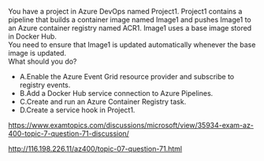 You have a project in Azure DevOps named Project1. Project1 contains a pipeline that builds a container image named Image1 and pushes Image1 to an Azure container registry named ACR1. Image1 uses a base image stored in Docker Hub.<br/>You need to ensure that Image1 is updated automatically whenever the base image is updated.<br/>What should you do?<br/><ul><li class="multi-choice-item"><span class="multi-choice-letter" data-choice-letter="A">A.</span>Enable the Azure Event Grid resource provider and subscribe to registry events.</li><li class="multi-choice-item"><span class="multi-choice-letter" data-choice-letter="B">B.</span>Add a Docker Hub service connection to Azure Pipelines.</li><li class="multi-choice-item correct-hidden"><span class="multi-choice-letter" data-choice-letter="C">C.</span>Create and run an Azure Container Registry task.</li><li class="multi-choice-item"><span class="multi-choice-letter" data-choice-letter="D">D.</span>Create a service hook in Project1.</li></ul><p><a href="https://www.examtopics.com/discussions/microsoft/view/35934-exam-az-400-topic-7-question-71-discussion/">https://www.examtopics.com/discussions/microsoft/view/35934-exam-az-400-topic-7-question-71-discussion/</a></p><p><a href="http://116.198.226.11/az400/topic-07-question-71.html">http://116.198.226.11/az400/topic-07-question-71.html</a></p><script src="https://giscus.app/client.js"                    data-repo="azsamples/az204"                    data-repo-id="R_kgDOMRXzDQ"                    data-category="General"                    data-category-id="DIC_kwDOMRXzDc4Cgi27"                    data-mapping="pathname"                    data-strict="1"                    data-reactions-enabled="0"                    data-emit-metadata="0"                    data-input-position="bottom"                    data-theme="preferred_color_scheme"                    data-lang="en"                    crossorigin="anonymous"                    async>                    </script>